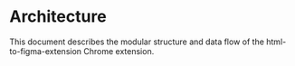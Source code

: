 # Architecture

This document describes the modular structure and data flow of the html-to-figma-extension Chrome extension.
